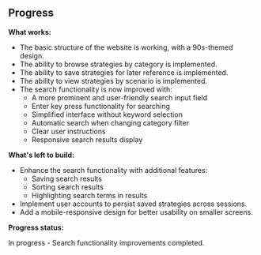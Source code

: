 ## Progress

**What works:**

*   The basic structure of the website is working, with a 90s-themed design.
*   The ability to browse strategies by category is implemented.
*   The ability to save strategies for later reference is implemented.
*   The ability to view strategies by scenario is implemented.
*   The search functionality is now improved with:
    *   A more prominent and user-friendly search input field
    *   Enter key press functionality for searching
    *   Simplified interface without keyword selection
    *   Automatic search when changing category filter
    *   Clear user instructions
    *   Responsive search results display

**What's left to build:**

*   Enhance the search functionality with additional features:
    *   Saving search results
    *   Sorting search results
    *   Highlighting search terms in results
*   Implement user accounts to persist saved strategies across sessions.
*   Add a mobile-responsive design for better usability on smaller screens.

**Progress status:**

In progress - Search functionality improvements completed.

